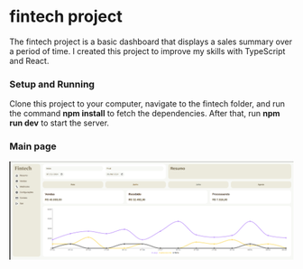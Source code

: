 # fintech project

The fintech project is a basic dashboard that displays a sales summary over a period of time. I created this project to improve my skills with TypeScript and React.

### Setup and Running

Clone this project to your computer, navigate to the fintech folder, and run the command **npm install** to fetch the dependencies. After that, run **npm run dev** to start the server.

### Main page

![fintech main page](./src/assets/main.png)
